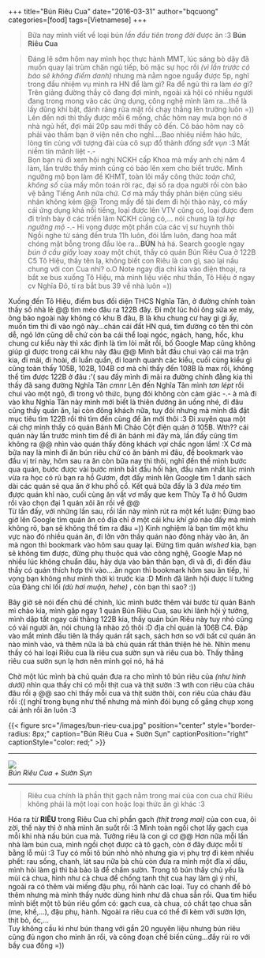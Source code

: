 +++
title="Bún Riêu Cua"
date="2016-03-31"
author="bqcuong"
categories=[food]
tags=[Vietnamese]
+++

>Bữa nay mình viết về loại bún _lần đầu tiên trong đời_ được ăn :3 **Bún Riêu Cua**

>Đáng lẽ sớm hôm nay mình học thực hành MMT, lúc sáng bò dậy đã muốn quay lại trùm chăn ngủ tiếp, bỏ mặc sự học rồi _(vì lần trước cô bảo sẽ không điểm danh)_ nhưng mà nằm ngoe nguẩy được 5p, nghĩ trong đầu nhiệm vụ mình ra HN để làm gì? Ra để ngủ thì ra làm _éo_ gì? Trên giảng đường thầy cô đang đợi mình, ngoài xã hội có nhiều người đang trong mong vào các ứng dụng, công nghệ mình làm ra...thế là lấy dũng khí bật, đánh răng rửa mặt rồi chạy thẳng lên trường luôn =))  
>Lên đến nơi thì thấy được mỗi 6 mống, chắc hôm nay mưa bọn nó ở nhà ngủ hết, đợi mãi 20p sau mới thấy cô đến. Cô bảo hôm nay cô phải vào thăm bạn ở viện nên cho nghỉ....Bao nhiêu niềm háo hức, lòng tin cùng với tượng đài của cô sụp đổ thành _đống sắt vụn_ :3 Mất niềm tin mãnh liệt -.-   
>Bọn bạn rủ đi xem hội nghị NCKH cấp Khoa mà mấy anh chị năm 4 làm, lần trước thầy mình cũng có bảo lên xem cho biết trước. Mình ngưỡng mộ bọn làm đề KHMT, toàn lôi mấy công thức _toàn chữ, không số_ của mấy môn toán rời rạc, đại số ra dọa người rồi còn bảo vệ bằng Tiếng Anh nữa chứ.  Cơ mà mấy thầy phản biện cũng siêu nhân không kém @@ Trong mấy đề tài đem đi hội thảo này, có mấy cái ứng dụng khá nổi tiếng, loại được lên VTV cũng có, loại được đem đi trình bày ở các triển lãm NCKH cũng có,... nói chung là _tại hạ ngưỡng mộ_ -.- Hi vọng được một phần của các vị sư huynh thôi  
>Ngồi nghe từ sáng đến trưa 11h luôn, đói lắm luôn, đang hoa mắt chóng mặt bỗng trong đầu lòe ra...**BÚN** há há. Search google ngay _bún ở cầu giấy_ loay xoay một chút, thấy có quán Bún Riêu Cua ở 122B C5 Tô Hiệu, thấy tên lạ, không biết con Riêu là con gì, sao lại nấu chung với con Cua nhỉ? o.O Note ngay địa chỉ kia vào điện thoại, ra bắt xe bus xuống Tô Hiệu, mà mình liệu việc như thần, Tô Hiệu ở ngay cv Nghĩa Đô, tí ra bắt bus 39 về nhà luôn =))

Xuống đến Tô Hiệu, điểm bus đối diện THCS Nghĩa Tân, ở đường chính toàn thấy số nhà lẻ @@ tìm méo đâu ra 122B đây. Đi một lúc hỏi ông sửa xe máy, ông bảo ngoài này không có khu B đâu, B là khu chung cư hay gì gì ấy, muốn tìm thì đi vào ngõ này...chán cái đất HN quá, tìm đường có tên thì còn dễ, ngõ lớn cũng dễ chứ còn ba cái thể loại ngóc, ngách, hang, hốc, khu chung cư kiểu này thì xác định là tìm lòi mắt rồi, bố Google Map cũng không giúp gì được trong cái khu này đâu @@ Mình bắt đầu chui vào cái ma trận kia, đi mãi, đi hoài, đi luẩn quẩn, đi loanh quanh các kiểu, cuối cùng kiểu gì cũng toàn thấy 105B, 102B, 104B cơ mà chỉ thấy đến 108B là max rồi, không thể tìm được 122B ở đâu :'( sau đấy mình đi mãi ra đường chính đằng kia thì thấy đã sang đường Nghĩa Tân _cmnr_ Lên đến Nghĩa Tân mình _tơn lépt_ rồi chui vào một ngõ, đi trong vô thức, bụng đói không còn cảm giác -.- à mà đi vào khu Nghĩa Tân này mình mới biết là thiên đường ăn uống nhé, đi đâu cũng thấy quán ăn, lại còn đông khách nữa, tuy đói nhưng mà mình đã đặt mục tiêu tìm 122B rồi thì tìm đến cùng để ăn mới thôi :3 Đi xuyên qua một cái chợ mình thấy có quán Bánh Mì Chảo Cột điện quán ở 105B. Wth?? cái quán này lần trước mình tìm để đi ăn bánh mì đây mà, lần đấy cũng tìm không ra @@ nhìn vào quán thấy đông khách _vại_ chắc ngon lắm! :X Cơ mà bữa nay là mình đi ăn bún riêu chứ có ăn bánh mì đâu, để bookmark vào đầu vị trí này, hôm sau ra ăn còn bữa nay thì thôi, nghĩ đến thế mình bước qua quán, bước được vài bước mình bắt đầu hối hận, đầu năm nhất lúc mình vừa ra học có rủ bạn ra hồ Gươm, đợt đấy mình lên Google tìm 1 danh sách dài các quán sẽ qua ăn ở khu phố cổ. Kết quả bữa đấy là 3 đứa _méo_ tìm được quán khỉ nào, cuối cùng ăn vất vơ mấy que kem Thủy Tạ ở hồ Gươm rồi vào chọn đại 1 quán xôi ăn rồi về @@  
Từ lần đấy, với những lần sau, rồi lần này mình rút ra một kết luận: Đừng bao giờ lên Google tìm quán ăn có địa chỉ ở một cái khu _khỉ gió_ nào đấy mà mình không rõ, bạn sẽ không thể tìm ra đâu =)) Kinh nghiệm là bạn tìm một khu vực nào đó nhiều quán ăn, đi lởn vởn thấy quán nào đông nhảy vào ăn, ăn mà ngon thì bookmark vào hôm sau quay lại. Đừng tìm quán _wished_ kia, bạn sẽ không tìm được, đừng phụ thuộc quá vào công nghệ, Google Map nó nhiều lúc không chuẩn đâu, hãy dựa vào bản thân bạn, đi và đi, đi đến đâu thấy có quán thích hợp thì vào....ăn ngon thì bookmark hôm sau ăn tiếp, hi vọng bạn không như mình thời kì trước kia :D Mình đã lãnh hội được lí tưởng của Đảng chỉ lối _(dù hơi muộn, hehe)_ , còn bạn thì sao? :))  

Bây giờ sẽ nói đến chủ đề chính, lúc mình bước thêm vài bước từ quán Bánh mì chảo kia, mình gặp ngay 1 quán Bún Riêu Cua, sau khi lãnh hội ý tưởng, mình dập tắt ngay cái thằng 122B kia, thấy quán bún Riêu này tuy nhỏ cũng có vài người ăn, nói chung là nhào zô thôi :D địa chỉ quán là 106B C4. Đập vào mắt mình đầu tiên là thấy quán rất sạch, sách hơn so với bất cứ quán ăn nào mình vào, và thêm nữa là bà chủ quán rất thân thiện hè hè. Nhìn menu thấy có hai loại Riêu cua là riêu cua sườn sụn và riêu cua bò. Thấy thằng riêu cua sườn sụn lạ hơn nên mình gọi nó, há há

Chờ một lúc mình bà chủ quán đưa ra cho mình tô bún riêu của _(như hình dưới)_ nhìn qua thấy chỉ có mỗi thịt cua và thịt sườn :3 wth con riêu của cháu đâu rồi ạ @@ sao chỉ thấy mỗi cua và thịt sườn thôi, con riêu của cháu đâu rồi :(( nghĩ trong bụng như thế nhưng mà mình đói bụng cố gắng chụp xong cái ảnh rồi ăn luôn :3

{{< figure src="/images/bun-rieu-cua.jpg" position="center" style="border-radius: 8px;" caption="Bún Riêu Cua + Sườn Sụn" captionPosition="right" captionStyle="color: red;" >}}

<hr/>
<div class="row">
	<div class="col-md-6">
		<img class="thumbnail" src="/images/2016/03/2016-03-31 11.45.54.jpg"></img>
		<div class="caption"><em>Bún Riêu Cua + Sườn Sụn</em></div>
	</div>
</div>
<hr/>

>Riêu cua chính là phần thịt gạch nằm trong mai của con cua chứ Riêu không phải là một loại con hoặc loại thức ăn gì khác :3

Hóa ra từ **RIÊU** trong Riêu Cua chỉ phần gạch _(thịt trong mai)_ của con cua, ôi zời, thế này thì ở nhà mình ăn suốt rồi :3 Mình toàn ngồi chọt lấy gạch cua mỗi khi nhà nấu bún cua mà. Tưởng riêu là con gì cơ @@ Hơn nữa mỗi lần nhà làm bún cua, mình ngồi chọt được cả tô gạch, còn ở đây được mỗi tí bằng lỗ mũi :3 Tuy có mỗi tô bún nhỏ nhỏ nhưng gia vị phụ trợ đi kèm nhiều phết: rau sống, chanh, lát sau nữa bà chủ còn đưa ra mình một đĩa xì dầu, mình hỏi làm gì thì bà bảo là để chấm sườn.
Trong tô bún thấy chủ yếu là mùi cà chua, hình như cà chua để chống tanh thịt cua hay làm gì ý nhỉ, ngoài ra có thêm vài miếng đậu phụ, rồi hành các loại. Tuy có chanh để bỏ thêm nhưng mà mình thấy nước dùng hình như đã chua sẵn rồi. Qua tìm hiểu mình biết một tô bún riêu gồm có: gạch cua, cà chua, có chất tạo chua sẵn (me, khế,...), đậu phụ, hành. Ngoài ra riêu cua có thể đi kèm với sườn lợn, thịt bò, ốc,...  
Tuy không cầu kì như bún thang với gần 20 nguyên liệu nhưng bún riêu cũng đủ ngon cho mình ăn rồi, và công đoạn chế biến cũng...đầy rủi ro với bầy cua đồng =))
